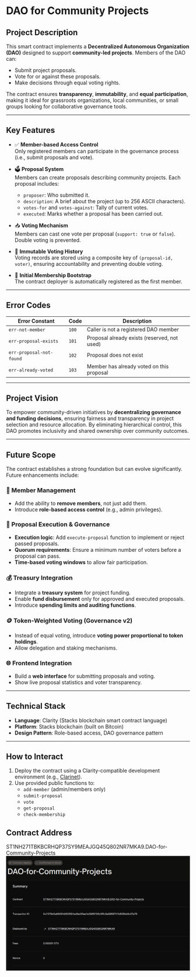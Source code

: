 # DAO for Community Projects

## Project Description

This smart contract implements a **Decentralized Autonomous Organization (DAO)** designed to support **community-led projects**. Members of the DAO can:

- Submit project proposals.
- Vote for or against these proposals.
- Make decisions through equal voting rights.

The contract ensures **transparency**, **immutability**, and **equal participation**, making it ideal for grassroots organizations, local communities, or small groups looking for collaborative governance tools.

---

## Key Features

- ✅ **Member-based Access Control**  
  Only registered members can participate in the governance process (i.e., submit proposals and vote).

- 🗳️ **Proposal System**  
  Members can create proposals describing community projects. Each proposal includes:
  - `proposer`: Who submitted it.
  - `description`: A brief about the project (up to 256 ASCII characters).
  - `votes-for` and `votes-against`: Tally of current votes.
  - `executed`: Marks whether a proposal has been carried out.

- 📥 **Voting Mechanism**  
  Members can cast one vote per proposal (`support: true` or `false`). Double voting is prevented.

- 🔐 **Immutable Voting History**  
  Voting records are stored using a composite key of `(proposal-id, voter)`, ensuring accountability and preventing double voting.

- 👥 **Initial Membership Bootstrap**  
  The contract deployer is automatically registered as the first member.

---

## Error Codes

| Error Constant           | Code   | Description                                   |
|--------------------------|--------|-----------------------------------------------|
| `err-not-member`         | `100`  | Caller is not a registered DAO member         |
| `err-proposal-exists`    | `101`  | Proposal already exists (reserved, not used)  |
| `err-proposal-not-found` | `102`  | Proposal does not exist                       |
| `err-already-voted`      | `103`  | Member has already voted on this proposal     |

---

## Project Vision

To empower community-driven initiatives by **decentralizing governance and funding decisions**, ensuring fairness and transparency in project selection and resource allocation. By eliminating hierarchical control, this DAO promotes inclusivity and shared ownership over community outcomes.

---

## Future Scope

The contract establishes a strong foundation but can evolve significantly. Future enhancements include:

### 🔧 Member Management
- Add the ability to **remove members**, not just add them.
- Introduce **role-based access control** (e.g., admin privileges).

### 🧾 Proposal Execution & Governance
- **Execution logic**: Add `execute-proposal` function to implement or reject passed proposals.
- **Quorum requirements**: Ensure a minimum number of voters before a proposal can pass.
- **Time-based voting windows** to allow fair participation.

### 💰 Treasury Integration
- Integrate a **treasury system** for project funding.
- Enable **fund disbursement** only for approved and executed proposals.
- Introduce **spending limits and auditing functions**.

### 🪙 Token-Weighted Voting (Governance v2)
- Instead of equal voting, introduce **voting power proportional to token holdings**.
- Allow delegation and staking mechanisms.

### 🌐 Frontend Integration
- Build a **web interface** for submitting proposals and voting.
- Show live proposal statistics and voter transparency.

---

## Technical Stack

- **Language**: Clarity (Stacks blockchain smart contract language)
- **Platform**: Stacks blockchain (built on Bitcoin)
- **Design Pattern**: Role-based access, DAO governance pattern

---

## How to Interact

1. Deploy the contract using a Clarity-compatible development environment (e.g., [Clarinet](https://docs.stacks.co/clarity/clarinet-cli)).
2. Use provided public functions to:
   - `add-member` (admin/members only)
   - `submit-proposal`
   - `vote`
   - `get-proposal`
   - `check-membership`

## Contract Address
ST1NH271TBKBCRHQP37SY9MEAJGQ45Q802NR7MKA9.DAO-for-Community-Projects
![alt text](image.png)
